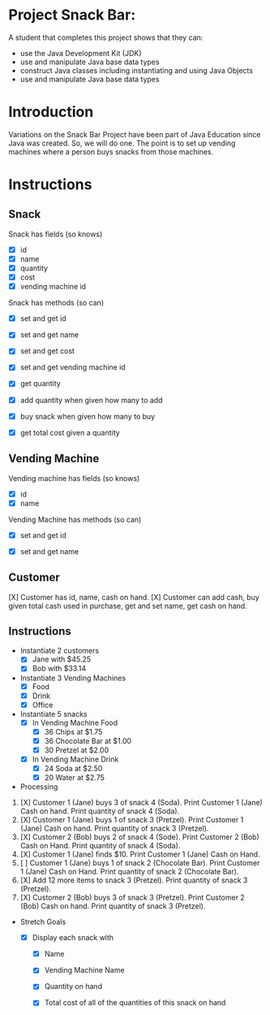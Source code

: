 # Project Snack Bar:

A student that completes this project shows that they can:

* use the Java Development Kit (JDK)
* use and manipulate Java base data types
* construct Java classes including instantiating and using Java Objects
* use and manipulate Java base data types

# Introduction

Variations on the Snack Bar Project have been part of Java Education 
since Java was created. So, we will do one. The point is to set up 
vending machines where a person buys snacks from those machines.

# Instructions

## Snack

Snack has fields (so knows)
* [X] id
* [X] name
* [X] quantity 
* [X] cost
* [X] vending machine id

Snack has methods (so can) 
* [X] set and get id
* [X] set and get name
* [X] set and get cost
* [X] set and get vending machine id
* [X] get quantity
* [X] add quantity when given how many to add
* [X] buy snack when given how many to buy
* [X] get total cost given a quantity


## Vending Machine

Vending machine has fields (so knows)
* [X] id
* [X] name 

Vending Machine has methods (so can)
* [X] set and get id
* [X] set and get name


## Customer

[X] Customer has id, name, cash on hand. 
[X] Customer can add cash, buy given total cash used in purchase, get and set name, get cash on hand.  


## Instructions

* Instantiate 2 customers
    * [X] Jane with $45.25
    * [X] Bob with $33.14

* Instantiate 3 Vending Machines
    * [X] Food
    * [X] Drink
    * [X] Office

* Instantiate 5 snacks
    * [X] In Vending Machine Food
        * [X] 36 Chips at $1.75
        * [X] 36 Chocolate Bar at $1.00
        * [X] 30 Pretzel at $2.00
    * [X] In Vending Machine Drink
        * [X] 24 Soda at $2.50
        * [X] 20 Water at $2.75
	
* Processing

1. [X] Customer 1 (Jane) buys 3 of snack 4 (Soda). Print Customer 1 (Jane) Cash on hand. Print quantity of snack 4 (Soda).
1. [X] Customer 1 (Jane) buys 1 of snack 3 (Pretzel). Print Customer 1 (Jane) Cash on hand. Print quantity of snack 3 (Pretzel).
1. [X] Customer 2 (Bob) buys 2 of snack 4 (Sode). Print Customer 2 (Bob) Cash on Hand. Print quantity of snack 4 (Soda).
1. [X] Customer 1 (Jane) finds $10. Print Customer 1 (Jane) Cash on Hand.
1. [ ] Customer 1 (Jane) buys 1 of snack 2 (Chocolate Bar). Print Customer 1 (Jane) Cash on Hand. Print quantity of snack 2 (Chocolate Bar).
1. [X] Add 12 more items to snack 3 (Pretzel). Print quantity of snack 3 (Pretzel).
1. [X] Customer 2 (Bob) buys 3 of snack 3 (Pretzel). Print Customer 2 (Bob) Cash on hand. Print quantity of snack 3 (Pretzel).

* Stretch Goals

    * [X] Display each snack with
        * [X] Name
        * [X] Vending Machine Name
        * [X] Quantity on hand
        * [X] Total cost of all of the quantities of this snack on hand
	
